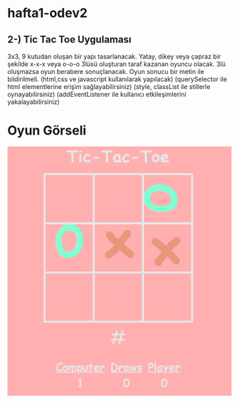 # hafta1-odev2
## 2-) Tic Tac Toe Uygulaması

3x3, 9 kutudan oluşan bir yapı tasarlanacak. Yatay, dikey veya çapraz bir şekilde x-x-x veya o-o-o 3lüsü oluşturan taraf kazanan oyuncu olacak. 3lü oluşmazsa oyun berabere sonuçlanacak. Oyun sonucu bir metin ile bildirilmeli. (html,css ve javascript kullanılarak yapılacak) (querySelector ile html elementlerine erişim sağlayabilirsiniz) (style, classList ile stillerle oynayabilirsiniz) (addEventListener ile kullanıcı etkileşimlerini yakalayabilirsiniz)
# Oyun Görseli
<img src="ss.PNG">